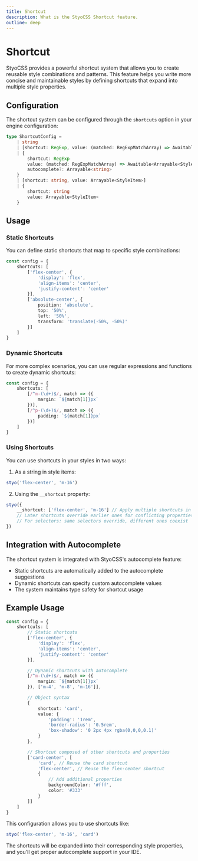```yaml
---
title: Shortcut
description: What is the StyoCSS Shortcut feature.
outline: deep
---
```


# Shortcut

StyoCSS provides a powerful shortcut system that allows you to create reusable style combinations and patterns. This feature helps you write more concise and maintainable styles by defining shortcuts that expand into multiple style properties.

## Configuration

The shortcut system can be configured through the `shortcuts` option in your engine configuration:

```ts
type ShortcutConfig =
	| string
	| [shortcut: RegExp, value: (matched: RegExpMatchArray) => Awaitable<Arrayable<StyleItem>>, autocomplete?: Arrayable<string>]
	| {
		shortcut: RegExp
		value: (matched: RegExpMatchArray) => Awaitable<Arrayable<StyleItem>>
		autocomplete?: Arrayable<string>
	}
	| [shortcut: string, value: Arrayable<StyleItem>]
	| {
		shortcut: string
		value: Arrayable<StyleItem>
	}
```

## Usage

### Static Shortcuts

You can define static shortcuts that map to specific style combinations:

```ts
const config = {
	shortcuts: [
		['flex-center', {
			'display': 'flex',
			'align-items': 'center',
			'justify-content': 'center'
		}],
		['absolute-center', {
			position: 'absolute',
			top: '50%',
			left: '50%',
			transform: 'translate(-50%, -50%)'
		}]
	]
}
```

### Dynamic Shortcuts

For more complex scenarios, you can use regular expressions and functions to create dynamic shortcuts:

```ts
const config = {
	shortcuts: [
		[/^m-(\d+)$/, match => ({
			margin: `${match[1]}px`
		})],
		[/^p-(\d+)$/, match => ({
			padding: `${match[1]}px`
		})]
	]
}
```

### Using Shortcuts

You can use shortcuts in your styles in two ways:

1. As a string in style items:
```ts
styo('flex-center', 'm-16')
```

2. Using the `__shortcut` property:
```ts
styo({
	__shortcut: ['flex-center', 'm-16'] // Apply multiple shortcuts in order
	// Later shortcuts override earlier ones for conflicting properties
	// For selectors: same selectors override, different ones coexist
})
```

## Integration with Autocomplete

The shortcut system is integrated with StyoCSS's autocomplete feature:

- Static shortcuts are automatically added to the autocomplete suggestions
- Dynamic shortcuts can specify custom autocomplete values
- The system maintains type safety for shortcut usage

## Example Usage

```ts
const config = {
	shortcuts: [
		// Static shortcuts
		['flex-center', {
			'display': 'flex',
			'align-items': 'center',
			'justify-content': 'center'
		}],

		// Dynamic shortcuts with autocomplete
		[/^m-(\d+)$/, match => ({
			margin: `${match[1]}px`
		}), ['m-4', 'm-8', 'm-16']],

		// Object syntax
		{
			shortcut: 'card',
			value: {
				'padding': '1rem',
				'border-radius': '0.5rem',
				'box-shadow': '0 2px 4px rgba(0,0,0,0.1)'
			}
		},

		// Shortcut composed of other shortcuts and properties
		['card-center', [
			'card', // Reuse the card shortcut
			'flex-center', // Reuse the flex-center shortcut
			{
				// Add additional properties
				backgroundColor: '#fff',
				color: '#333'
			}
		]]
	]
}
```

This configuration allows you to use shortcuts like:

```ts
styo('flex-center', 'm-16', 'card')
```

The shortcuts will be expanded into their corresponding style properties, and you'll get proper autocomplete support in your IDE.
